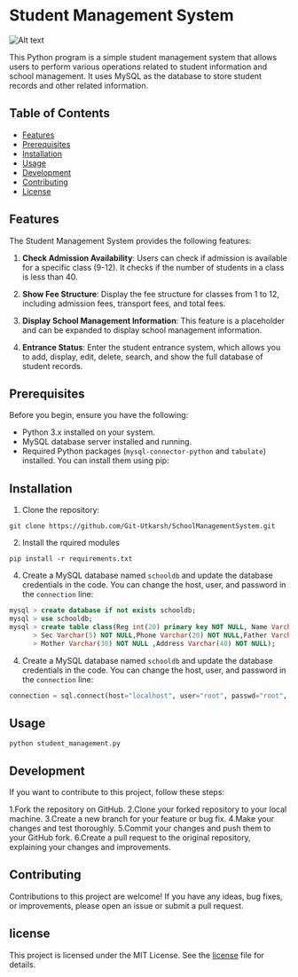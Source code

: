 # Student Management System

![Alt text](https://img.lovepik.com/free-png/20210919/lovepik-school-png-image_400499294_wh1200.png)

This Python program is a simple student management system that allows users to perform various operations related to student information and school management. It uses MySQL as the database to store student records and other related information.

## Table of Contents

- [Features](#features)
- [Prerequisites](#prerequisites)
- [Installation](#installation)
- [Usage](#usage)
- [Development](#development)
- [Contributing](#contributing)
- [License](#license)

## Features

The Student Management System provides the following features:

1. **Check Admission Availability**: Users can check if admission is available for a specific class (9-12). It checks if the number of students in a class is less than 40.

2. **Show Fee Structure**: Display the fee structure for classes from 1 to 12, including admission fees, transport fees, and total fees.

3. **Display School Management Information**: This feature is a placeholder and can be expanded to display school management information.

4. **Entrance Status**: Enter the student entrance system, which allows you to add, display, edit, delete, search, and show the full database of student records.

## Prerequisites

Before you begin, ensure you have the following:

- Python 3.x installed on your system.
- MySQL database server installed and running.
- Required Python packages (`mysql-connector-python` and `tabulate`) installed. You can install them using pip:


## Installation

1. Clone the repository:
```
git clone https://github.com/Git-Utkarsh/SchoolManagementSystem.git
```

2. Install the rquired modules
```pip
pip install -r requirements.txt
```

4. Create a MySQL database named `schooldb` and update the database credentials in the code. You can change the host, user, and password in the `connection` line:

```sql
mysql > create database if not exists schooldb;
mysql > use schooldb;
mysql > create table class(Reg int(20) primary key NOT NULL, Name Varchar(30) NOT NULL, Class Varchar(12) NOT NULL,
      > Sec Varchar(5) NOT NULL,Phone Varchar(20) NOT NULL,Father Varchar(30) NOT NULL,
      > Mother Varchar(30) NOT NULL ,Address Varchar(40) NOT NULL);
```

4. Create a MySQL database named `schooldb` and update the database credentials in the code. You can change the host, user, and password in the `connection` line:

```python
connection = sql.connect(host="localhost", user="root", passwd="root", database="schooldb")
```

## Usage
```run
python student_management.py
```

## Development
If you want to contribute to this project, follow these steps:

1.Fork the repository on GitHub.
2.Clone your forked repository to your local machine.
3.Create a new branch for your feature or bug fix.
4.Make your changes and test thoroughly.
5.Commit your changes and push them to your GitHub fork.
6.Create a pull request to the original repository, explaining your changes and improvements.

## Contributing
Contributions to this project are welcome! If you have any ideas, bug fixes, or improvements, please open an issue or submit a pull request.

## license
This project is licensed under the MIT License. See the [license](https://github.com/Git-Utkarsh/SMSProject/blob/main/LICENSE)
 file for details.
